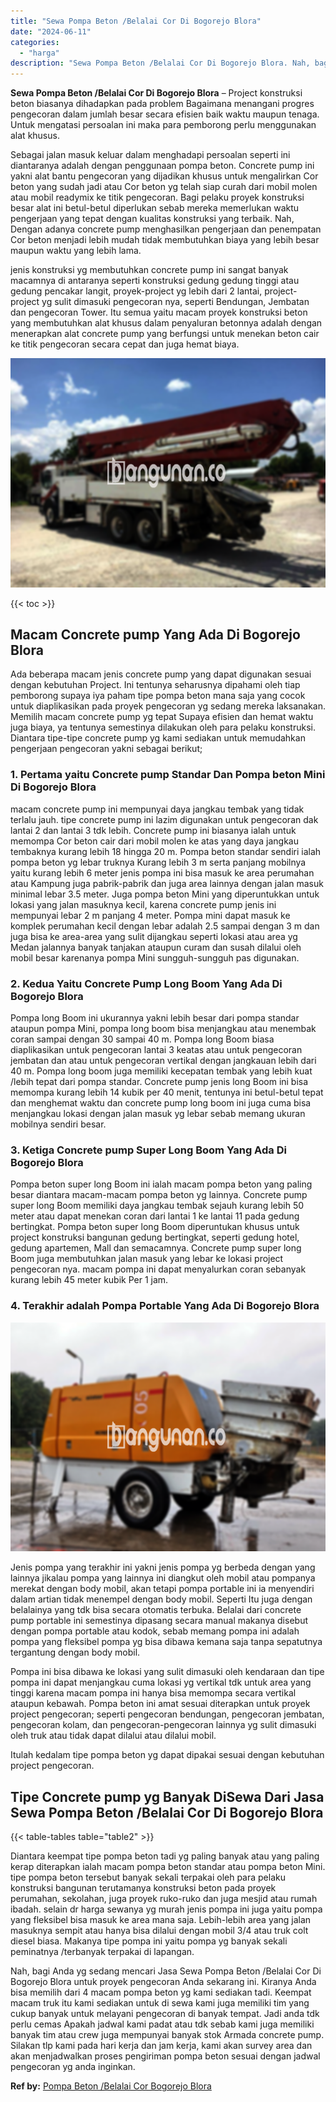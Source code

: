 ```yaml
---
title: "Sewa Pompa Beton /Belalai Cor Di Bogorejo Blora"
date: "2024-06-11"
categories: 
  - "harga"
description: "Sewa Pompa Beton /Belalai Cor Di Bogorejo Blora. Nah, bagi Anda yg sedang mencari Jasa Sewa Pompa Beton /Belalai Cor Di Bogorejo Blora untuk proyek pengecora..."
---
```


**Sewa Pompa Beton /Belalai Cor Di Bogorejo Blora** – Project konstruksi beton biasanya dihadapkan pada problem Bagaimana menangani progres pengecoran dalam jumlah besar secara efisien baik waktu maupun tenaga. Untuk mengatasi persoalan ini maka para pemborong perlu menggunakan alat khusus.

Sebagai jalan masuk keluar dalam menghadapi persoalan seperti ini diantaranya adalah dengan penggunaan pompa beton. Concrete pump ini yakni alat bantu pengecoran yang dijadikan khusus untuk mengalirkan Cor beton yang sudah jadi atau Cor beton yg telah siap curah dari mobil molen atau mobil readymix ke titik pengecoran. Bagi pelaku proyek konstruksi besar alat ini betul-betul diperlukan sebab mereka memerlukan waktu pengerjaan yang tepat dengan kualitas konstruksi yang terbaik. Nah, Dengan adanya concrete pump menghasilkan pengerjaan dan penempatan Cor beton menjadi lebih mudah tidak membutuhkan biaya yang lebih besar maupun waktu yang lebih lama.

jenis konstruksi yg membutuhkan concrete pump ini sangat banyak macamnya di antaranya seperti konstruksi gedung gedung tinggi atau gedung pencakar langit, proyek-project yg lebih dari 2 lantai, project-project yg sulit dimasuki pengecoran nya, seperti Bendungan, Jembatan dan pengecoran Tower. Itu semua yaitu macam proyek konstruksi beton yang membutuhkan alat khusus dalam penyaluran betonnya adalah dengan menerapkan alat concrete pump yang berfungsi untuk menekan beton cair ke titik pengecoran secara cepat dan juga hemat biaya.

![Sewa Pompa Beton /Belalai Cor Di Bogorejo Blora](/images/sewa-concrete-pump-33.png)

{{< toc >}}

## Macam Concrete pump Yang Ada Di Bogorejo Blora

Ada beberapa macam jenis concrete pump yang dapat digunakan sesuai dengan kebutuhan Project. Ini tentunya seharusnya dipahami oleh tiap pemborong supaya iya paham tipe pompa beton mana saja yang cocok untuk diaplikasikan pada proyek pengecoran yg sedang mereka laksanakan. Memilih macam concrete pump yg tepat Supaya efisien dan hemat waktu juga biaya, ya tentunya semestinya dilakukan oleh para pelaku konstruksi. Diantara tipe-tipe concrete pump yg kami sediakan untuk memudahkan pengerjaan pengecoran yakni sebagai berikut;

### 1\. Pertama yaitu Concrete pump Standar Dan Pompa beton Mini Di Bogorejo Blora

macam concrete pump ini mempunyai daya jangkau tembak yang tidak terlalu jauh. tipe concrete pump ini lazim digunakan untuk pengecoran dak lantai 2 dan lantai 3 tdk lebih. Concrete pump ini biasanya ialah untuk memompa Cor beton cair dari mobil molen ke atas yang daya jangkau tembaknya kurang lebih 18 hingga 20 m. Pompa beton standar sendiri ialah pompa beton yg lebar truknya Kurang lebih 3 m serta panjang mobilnya yaitu kurang lebih 6 meter jenis pompa ini bisa masuk ke area perumahan atau Kampung juga pabrik-pabrik dan juga area lainnya dengan jalan masuk minimal lebar 3.5 meter. Juga pompa beton Mini yang diperuntukkan untuk lokasi yang jalan masuknya kecil, karena concrete pump jenis ini mempunyai lebar 2 m panjang 4 meter. Pompa mini dapat masuk ke komplek perumahan kecil dengan lebar adalah 2.5 sampai dengan 3 m dan juga bisa ke area-area yang sulit dijangkau seperti lokasi atau area yg Medan jalannya banyak tanjakan ataupun curam dan susah dilalui oleh mobil besar karenanya pompa Mini sungguh-sungguh pas digunakan.

### 2\. Kedua Yaitu Concrete Pump Long Boom Yang Ada Di Bogorejo Blora

Pompa long Boom ini ukurannya yakni lebih besar dari pompa standar ataupun pompa Mini, pompa long boom bisa menjangkau atau menembak coran sampai dengan 30 sampai 40 m. Pompa long Boom biasa diaplikasikan untuk pengecoran lantai 3 keatas atau untuk pengecoran jembatan dan atau untuk pengecoran vertikal dengan jangkauan lebih dari 40 m. Pompa long boom juga memiliki kecepatan tembak yang lebih kuat /lebih tepat dari pompa standar. Concrete pump jenis long Boom ini bisa memompa kurang lebih 14 kubik per 40 menit, tentunya ini betul-betul tepat dan menghemat waktu dan concrete pump long boom ini juga cuma bisa menjangkau lokasi dengan jalan masuk yg lebar sebab memang ukuran mobilnya sendiri besar.

### 3\. Ketiga Concrete pump Super Long Boom Yang Ada Di Bogorejo Blora

Pompa beton super long Boom ini ialah macam pompa beton yang paling besar diantara macam-macam pompa beton yg lainnya. Concrete pump super long Boom memiliki daya jangkau tembak sejauh kurang lebih 50 meter atau dapat menekan coran dari lantai 1 ke lantai 11 pada gedung bertingkat. Pompa beton super long Boom diperuntukan khusus untuk project konstruksi bangunan gedung bertingkat, seperti gedung hotel, gedung apartemen, Mall dan semacamnya. Concrete pump super long Boom juga membutuhkan jalan masuk yang lebar ke lokasi project pengecoran nya. macam pompa ini dapat menyalurkan coran sebanyak kurang lebih 45 meter kubik Per 1 jam.

### 4\. Terakhir adalah Pompa Portable Yang Ada Di Bogorejo Blora

![Sewa Pompa Beton /Belalai Cor Di Bogorejo Blora](/images/sewa-concrete-pump-22.png)

Jenis pompa yang terakhir ini yakni jenis pompa yg berbeda dengan yang lainnya jikalau pompa yang lainnya ini diangkut oleh mobil atau pompanya merekat dengan body mobil, akan tetapi pompa portable ini ia menyendiri dalam artian tidak menempel dengan body mobil. Seperti Itu juga dengan belalainya yang tdk bisa secara otomatis terbuka. Belalai dari concrete pump portable ini semestinya dipasang secara manual makanya disebut dengan pompa portable atau kodok, sebab memang pompa ini adalah pompa yang fleksibel pompa yg bisa dibawa kemana saja tanpa sepatutnya tergantung dengan body mobil.

Pompa ini bisa dibawa ke lokasi yang sulit dimasuki oleh kendaraan dan tipe pompa ini dapat menjangkau cuma lokasi yg vertikal tdk untuk area yang tinggi karena macam pompa ini hanya bisa memompa secara vertikal ataupun kebawah. Pompa beton ini amat sesuai diterapkan untuk proyek project pengecoran; seperti pengecoran bendungan, pengecoran jembatan, pengecoran kolam, dan pengecoran-pengecoran lainnya yg sulit dimasuki oleh truk atau tidak dapat dilalui atau dilalui mobil.

Itulah kedalam tipe pompa beton yg dapat dipakai sesuai dengan kebutuhan project pengecoran.

## Tipe Concrete pump yg Banyak DiSewa Dari Jasa Sewa Pompa Beton /Belalai Cor Di Bogorejo Blora

{{< table-tables table="table2" >}}

Diantara keempat tipe pompa beton tadi yg paling banyak atau yang paling kerap diterapkan ialah macam pompa beton standar atau pompa beton Mini. tipe pompa beton tersebut banyak sekali terpakai oleh para pelaku konstruksi bangunan terutamanya konstruksi beton pada proyek perumahan, sekolahan, juga proyek ruko-ruko dan juga mesjid atau rumah ibadah. selain dr harga sewanya yg murah jenis pompa ini juga yaitu pompa yang fleksibel bisa masuk ke area mana saja. Lebih-lebih area yang jalan masuknya sempit atau hanya bisa dilalui dengan mobil 3/4 atau truk colt diesel biasa. Makanya tipe pompa ini yaitu pompa yg banyak sekali peminatnya /terbanyak terpakai di lapangan.

Nah, bagi Anda yg sedang mencari Jasa Sewa Pompa Beton /Belalai Cor Di Bogorejo Blora untuk proyek pengecoran Anda sekarang ini. Kiranya Anda bisa memilih dari 4 macam pompa beton yg kami sediakan tadi. Keempat macam truk itu kami sediakan untuk di sewa kami juga memiliki tim yang cukup banyak untuk melayani pengecoran di banyak tempat. Jadi anda tdk perlu cemas Apakah jadwal kami padat atau tdk sebab kami juga memiliki banyak tim atau crew juga mempunyai banyak stok Armada concrete pump. Silakan tlp kami pada hari kerja dan jam kerja, kami akan survey area dan akan menjadwalkan proses pengiriman pompa beton sesuai dengan jadwal pengecoran yg anda inginkan.

**Ref by:** [Pompa Beton /Belalai Cor Bogorejo Blora](https://id.wikipedia.org/wiki/Pompa)
